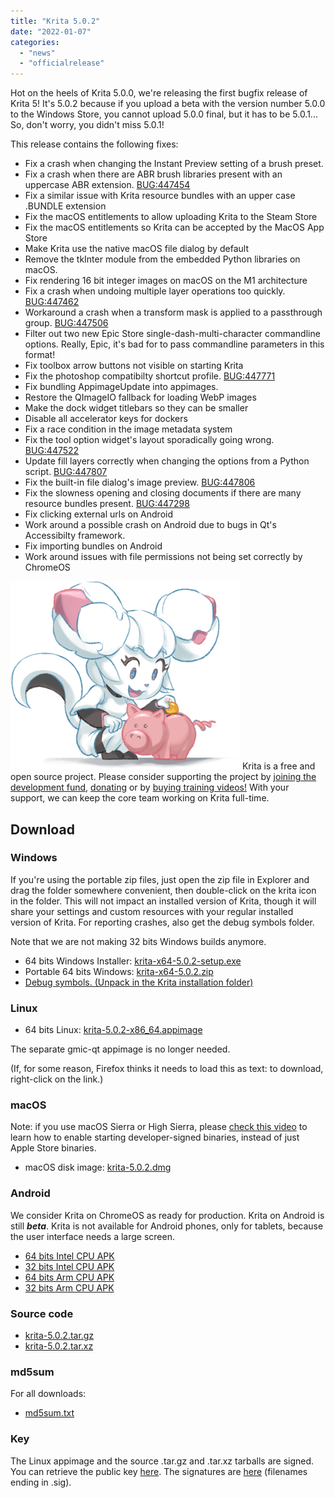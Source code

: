 ```yaml
---
title: "Krita 5.0.2"
date: "2022-01-07"
categories: 
  - "news"
  - "officialrelease"
---
```


Hot on the heels of Krita 5.0.0, we're releasing the first bugfix release of Krita 5! It's 5.0.2 because if you upload a beta with the version number 5.0.0 to the Windows Store, you cannot upload 5.0.0 final, but it has to be 5.0.1... So, don't worry, you didn't miss 5.0.1!

This release contains the following fixes:

- Fix a crash when changing the Instant Preview setting of a brush preset.
- Fix a crash when there are ABR brush libraries present with an uppercase ABR extension. [BUG:447454](https://bugs.kde.org/show_bug.cgi?id=447454)
- Fix a similar issue with Krita resource bundles with an upper case .BUNDLE extension
- Fix the macOS entitlements to allow uploading Krita to the Steam Store
- Fix the macOS entitlements so Krita can be accepted by the MacOS App Store
- Make Krita use the native macOS file dialog by default
- Remove the tkInter module from the embedded Python libraries on macOS.
- Fix rendering 16 bit integer images on macOS on the M1 architecture
- Fix a crash when undoing multiple layer operations too quickly. [BUG:447462](https://bugs.kde.org/show_bug.cgi?id=447462)
- Workaround a crash when a transform mask is applied to a passthrough group. [BUG:447506](https://bugs.kde.org/show_bug.cgi?id=447506)
- Filter out two new Epic Store single-dash-multi-character commandline options. Really, Epic, it's bad for to pass commandline parameters in this format!
- Fix toolbox arrow buttons not visible on starting Krita
- Fix the photoshop compatibilty shortcut profile. [BUG:447771](https://bugs.kde.org/show_bug.cgi?id=447771)
- Fix bundling AppimageUpdate into appimages.
- Restore the QImageIO fallback for loading WebP images
- Make the dock widget titlebars so they can be smaller
- Disable all accelerator keys for dockers
- Fix a race condition in the image metadata system
- Fix the tool option widget's layout sporadically going wrong. [BUG:447522](https://bugs.kde.org/show_bug.cgi?id=447522)
- Update fill layers correctly when changing the options from a Python script. [BUG:447807](https://bugs.kde.org/show_bug.cgi?id=447807)
- Fix the built-in file dialog's image preview. [BUG:447806](https://bugs.kde.org/show_bug.cgi?id=447806)
- Fix the slowness opening and closing documents if there are many resource bundles present. [BUG:447298](https://bugs.kde.org/show_bug.cgi?id=447298)
- Fix clicking external urls on Android
- Work around a possible crash on Android due to bugs in Qt's Accessibilty framework.
- Fix importing bundles on Android
- Work around issues with file permissions not being set correctly by ChromeOS

![](../images/2021-11-16_kiki-piggy-bank_krita5.png) Krita is a free and open source project. Please consider supporting the project by [joining the development fund](https://fund.krita.org), [donating](/support-us/donations/) or by [buying training videos!](/shop/) With your support, we can keep the core team working on Krita full-time.

## Download

### Windows

If you're using the portable zip files, just open the zip file in Explorer and drag the folder somewhere convenient, then double-click on the krita icon in the folder. This will not impact an installed version of Krita, though it will share your settings and custom resources with your regular installed version of Krita. For reporting crashes, also get the debug symbols folder.

Note that we are not making 32 bits Windows builds anymore.

- 64 bits Windows Installer: [krita-x64-5.0.2-setup.exe](https://download.kde.org/stable/krita/5.0.2/krita-x64-5.0.2-setup.exe)
- Portable 64 bits Windows: [krita-x64-5.0.2.zip](https://download.kde.org/stable/krita/5.0.2/krita-x64-5.0.2.zip)
- [Debug symbols. (Unpack in the Krita installation folder)](https://download.kde.org/stable/krita/5.0.2/krita-x64-5.0.2-dbg.zip)

### Linux

- 64 bits Linux: [krita-5.0.2-x86\_64.appimage](https://download.kde.org/stable/krita/5.0.2/krita-5.0.2-x86_64.appimage)

The separate gmic-qt appimage is no longer needed.

(If, for some reason, Firefox thinks it needs to load this as text: to download, right-click on the link.)

### macOS

Note: if you use macOS Sierra or High Sierra, please [check this video](https://www.youtube.com/watch?v=3py0kgq95Hk) to learn how to enable starting developer-signed binaries, instead of just Apple Store binaries.

- macOS disk image: [krita-5.0.2.dmg](https://download.kde.org/stable/krita/5.0.2/krita-5.0.2.dmg)

### Android

We consider Krita on ChromeOS as ready for production. Krita on Android is still **_beta_**. Krita is not available for Android phones, only for tablets, because the user interface needs a large screen.

- [64 bits Intel CPU APK](https://download.kde.org/stable/krita/5.0.2/krita-x86_64-5.0.2-release-signed.apk)
- [32 bits Intel CPU APK](https://download.kde.org/stable/krita/5.0.2/krita-x86-5.0.2-release-signed.apk)
- [64 bits Arm CPU APK](https://download.kde.org/stable/krita/5.0.2/krita-arm64-v8a-5.0.2-release-signed.apk)
- [32 bits Arm CPU APK](https://download.kde.org/stable/krita/5.0.2/krita-armeabi-v7a-5.0.2-release-signed.apk)

### Source code

- [krita-5.0.2.tar.gz](https://download.kde.org/stable/krita/5.0.2/krita-5.0.2.tar.gz)
- [krita-5.0.2.tar.xz](https://download.kde.org/stable/krita/5.0.2/krita-5.0.2.tar.xz)

### md5sum

For all downloads:

- [md5sum.txt](https://download.kde.org/stable/krita/5.0.2/md5sum.txt)

### Key

The Linux appimage and the source .tar.gz and .tar.xz tarballs are signed. You can retrieve the public key [here](https://files.kde.org/krita/4DA79EDA231C852B). The signatures are [here](https://download.kde.org/stable/krita/5.0.2/) (filenames ending in .sig).
